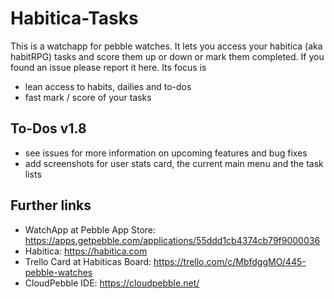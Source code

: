 # Habitica-Tasks

This is a watchapp for pebble watches. It lets you access your habitica (aka habitRPG) tasks and score them up or down or mark them completed. If you found an issue please report it here.
Its focus is 
- lean access to habits, dailies and to-dos
- fast mark / score of your tasks

## To-Dos v1.8
- see issues for more information on upcoming features and bug fixes
- add screenshots for user stats card, the current main menu and the task lists

## Further links
- WatchApp at Pebble App Store: https://apps.getpebble.com/applications/55ddd1cb4374cb79f9000036
- Habitica: https://habitica.com
- Trello Card at Habiticas Board: https://trello.com/c/MbfdggMO/445-pebble-watches
- CloudPebble IDE: https://cloudpebble.net/
